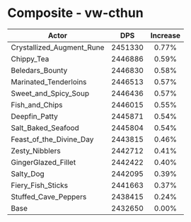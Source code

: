 # Composite - vw-cthun
| Actor | DPS | Increase |
|---|:---:|:---:|
|Crystallized_Augment_Rune|2451330|0.77%|
|Chippy_Tea|2446886|0.59%|
|Beledars_Bounty|2446830|0.58%|
|Marinated_Tenderloins|2446513|0.57%|
|Sweet_and_Spicy_Soup|2446436|0.57%|
|Fish_and_Chips|2446015|0.55%|
|Deepfin_Patty|2445871|0.54%|
|Salt_Baked_Seafood|2445804|0.54%|
|Feast_of_the_Divine_Day|2443815|0.46%|
|Zesty_Nibblers|2442712|0.41%|
|GingerGlazed_Fillet|2442422|0.40%|
|Salty_Dog|2442095|0.39%|
|Fiery_Fish_Sticks|2441663|0.37%|
|Stuffed_Cave_Peppers|2438415|0.24%|
|Base|2432650|0.00%|
